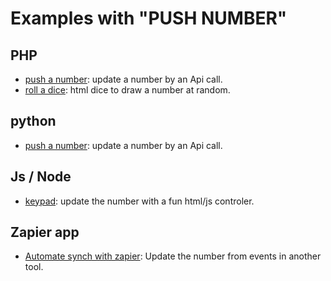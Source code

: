 
# Examples with "PUSH NUMBER"

## PHP

- [push a number](/samples/php/basic_push): update a number by an Api call. 
- [roll a dice](/samples/php/dice): html dice to draw a number at random.


## python
- [push a number](/samples/python/basic_push): update a number by an Api call. 

## Js / Node                                
- [keypad](/samples/js/keypad): update the number with a fun html/js controler.


## Zapier app
- [Automate synch with zapier](/samples/zapier): Update the number from events in another tool.

